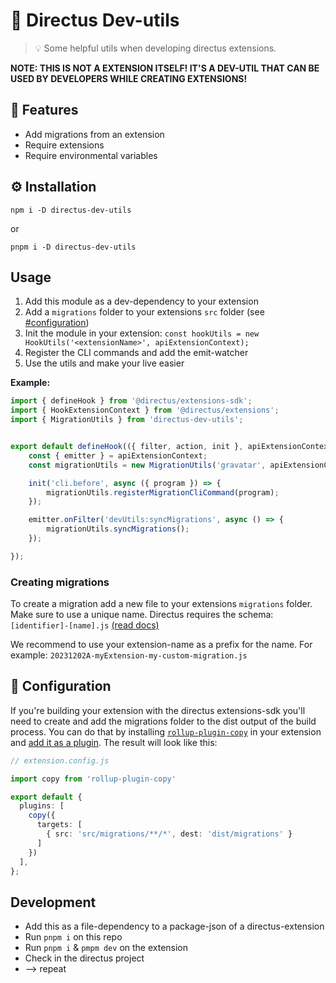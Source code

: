# 🐰 Directus Dev-utils

> 💡 Some helpful utils when developing directus extensions.

**NOTE: THIS IS NOT A EXTENSION ITSELF! IT'S A DEV-UTIL THAT CAN BE USED BY DEVELOPERS WHILE CREATING EXTENSIONS!**

## 🎉 Features
- Add migrations from an extension
- Require extensions
- Require environmental variables


## ⚙️ Installation
```
npm i -D directus-dev-utils
```

or

```
pnpm i -D directus-dev-utils
```


## Usage
1. Add this module as a dev-dependency to your extension
2. Add a `migrations` folder to your extensions `src` folder (see [#configuration](#-configuration))
3. Init the module in your extension: `const hookUtils = new HookUtils('<extensionName>', apiExtensionContext);`
4. Register the CLI commands and add the emit-watcher
5. Use the utils and make your live easier

**Example:**
````ts
import { defineHook } from '@directus/extensions-sdk';
import { HookExtensionContext } from '@directus/extensions';
import { MigrationUtils } from 'directus-dev-utils';


export default defineHook(({ filter, action, init }, apiExtensionContext: HookExtensionContext) => {
	const { emitter } = apiExtensionContext;
	const migrationUtils = new MigrationUtils('gravatar', apiExtensionContext);

	init('cli.before', async ({ program }) => {
		migrationUtils.registerMigrationCliCommand(program);
	});

	emitter.onFilter('devUtils:syncMigrations', async () => {
		migrationUtils.syncMigrations();
	});

});
````

### Creating migrations
To create a migration add a new file to your extensions `migrations` folder. Make sure to use a unique name.
Directus requires the schema: `[identifier]-[name].js` [(read docs)](https://docs.directus.io/extensions/migrations.html#file-name)

We recommend to use your extension-name as a prefix for the name. For example: `20231202A-myExtension-my-custom-migration.js`


## 🔧 Configuration
If you're building your extension with the directus extensions-sdk  you'll need to create and add the migrations folder to the dist output of the build process. You can do that by installing [`rollup-plugin-copy`](https://www.npmjs.com/package/rollup-plugin-copy) in your extension and [add it as a plugin](https://docs.directus.io/extensions/creating-extensions.html#configuring-the-cli). The result will look like this:

````ts
// extension.config.js

import copy from 'rollup-plugin-copy'

export default {
  plugins: [
    copy({
      targets: [
        { src: 'src/migrations/**/*', dest: 'dist/migrations' }
      ]
    })
  ],
};
````


## Development
- Add this as a file-dependency to a package-json of a directus-extension
- Run `pnpm i` on this repo
- Run `pnpm i` & `pmpm dev` on the extension
- Check in the directus project
- --> repeat